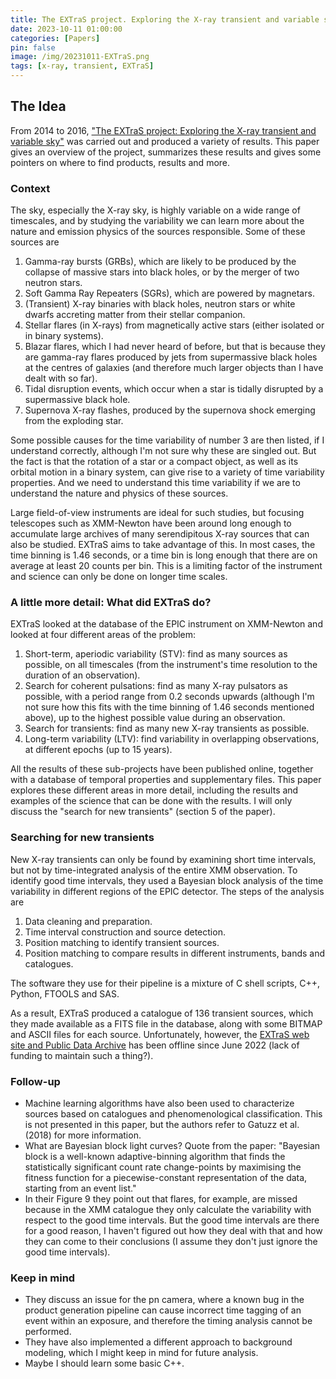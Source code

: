 ```yaml
---
title: The EXTraS project. Exploring the X-ray transient and variable sky - Notes on De Luca et al. 2021
date: 2023-10-11 01:00:00
categories: [Papers]
pin: false
image: /img/20231011-EXTraS.png
tags: [x-ray, transient, EXTraS]
---
```


## The Idea
From 2014 to 2016, ["The EXTraS project: Exploring the X-ray transient and variable sky"](https://arxiv.org/abs/2105.02895) was carried out and produced a variety of results. This paper gives an overview of the project, summarizes these results and gives some pointers on where to find products, results and more. 

### Context
The sky, especially the X-ray sky, is highly variable on a wide range of timescales, and by studying the variability we can learn more about the nature and emission physics of the sources responsible. Some of these sources are 
1. Gamma-ray bursts (GRBs), which are likely to be produced by the collapse of massive stars into black holes, or by the merger of two neutron stars.
2. Soft Gamma Ray Repeaters (SGRs), which are powered by magnetars.
3. (Transient) X-ray binaries with black holes, neutron stars or white dwarfs accreting matter from their stellar companion.
4. Stellar flares (in X-rays) from magnetically active stars (either isolated or in binary systems).
5. Blazar flares, which I had never heard of before, but that is because they are gamma-ray flares produced by jets from supermassive black holes at the centres of galaxies (and therefore much larger objects than I have dealt with so far).
6. Tidal disruption events, which occur when a star is tidally disrupted by a supermassive black hole.
7. Supernova X-ray flashes, produced by the supernova shock emerging from the exploding star. 

Some possible causes for the time variability of number 3 are then listed, if I understand correctly, although I'm not sure why these are singled out. But the fact is that the rotation of a star or a compact object, as well as its orbital motion in a binary system, can give rise to a variety of time variability properties. And we need to understand this time variability if we are to understand the nature and physics of these sources. 

Large field-of-view instruments are ideal for such studies, but focusing telescopes such as XMM-Newton have been around long enough to accumulate large archives of many serendipitous X-ray sources that can also be studied. EXTraS aims to take advantage of this. In most cases, the time binning is 1.46 seconds, or a time bin is long enough that there are on average at least 20 counts per bin. This is a limiting factor of the instrument and science can only be done on longer time scales. 

### A little more detail: What did EXTraS do?
EXTraS looked at the database of the EPIC instrument on XMM-Newton and looked at four different areas of the problem:
1. Short-term, aperiodic variability (STV): find as many sources as possible, on all timescales (from the instrument's time resolution to the duration of an observation).
2. Search for coherent pulsations: find as many X-ray pulsators as possible, with a period range from 0.2 seconds upwards (although I'm not sure how this fits with the time binning of 1.46 seconds mentioned above), up to the highest possible value during an observation.
3. Search for transients: find as many new X-ray transients as possible.
4. Long-term variability (LTV): find variability in overlapping observations, at different epochs (up to 15 years).

All the results of these sub-projects have been published online, together with a database of temporal properties and supplementary files. This paper explores these different areas in more detail, including the results and examples of the science that can be done with the results. I will only discuss the "search for new transients" (section 5 of the paper).

### Searching for new transients 
New X-ray transients can only be found by examining short time intervals, but not by time-integrated analysis of the entire XMM observation. To identify good time intervals, they used a Bayesian block analysis of the time variability in different regions of the EPIC detector. The steps of the analysis are
1. Data cleaning and preparation.
2. Time interval construction and source detection. 
3. Position matching to identify transient sources.
4. Position matching to compare results in different instruments, bands and catalogues.

The software they use for their pipeline is a mixture of C shell scripts, C++, Python, FTOOLS and SAS. 

As a result, EXTraS produced a catalogue of 136 transient sources, which they made available as a FITS file in the database, along with some BITMAP and ASCII files for each source. Unfortunately, however, the [EXTraS web site and Public Data Archive](https://www.iasf-milano.inaf.it/extras) has been offline since June 2022 (lack of funding to maintain such a thing?).

### Follow-up
- Machine learning algorithms have also been used to characterize sources based on catalogues and phenomenological classification. This is not presented in this paper, but the authors refer to Gatuzz et al. (2018) for more information.
- What are Bayesian block light curves? Quote from the paper: "Bayesian block is a well-known adaptive-binning algorithm that finds the statistically significant count rate change-points by maximising the fitness function for a piecewise-constant representation of the data, starting from an event list."
- In their Figure 9 they point out that flares, for example, are missed because in the XMM catalogue they only calculate the variability with respect to the good time intervals. But the good time intervals are there for a good reason, I haven't figured out how they deal with that and how they can come to their conclusions (I assume they don't just ignore the good time intervals).

### Keep in mind
- They discuss an issue for the pn camera, where a known bug in the product generation pipeline can cause incorrect time tagging of an event within an exposure, and therefore the timing analysis cannot be performed.
- They have also implemented a different approach to background modeling, which I might keep in mind for future analysis.
- Maybe I should learn some basic C++.
